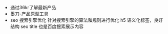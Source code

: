 - 通过36kr了解最新产品  
- 墨刀-产品原型工具
- seo 
  搜索引擎优化
  针对搜索引擎的算法和规则进行优化
  h5 语义化标签，良好结构  seo
  title 也是百度搜索展示内容